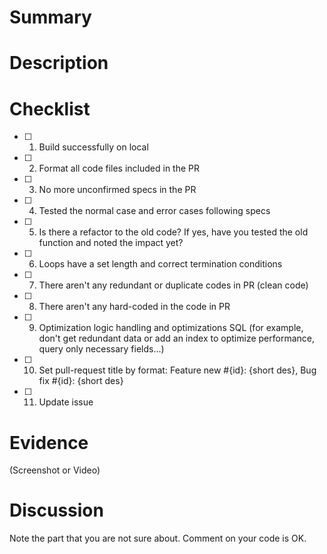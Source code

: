 <!--
  Put an easy title to understand.
  Don't forget to set reviewers and assignees.
-->

# Summary
<!-- What was done? -->

# Description
<!-- Write detailed explanations, URL of explanatory materials, Issue ticket, etc -->

# Checklist
<!-- Write review checklist for dev and reviewer -->
- [ ] 1. Build successfully on local
- [ ] 2. Format all code files included in the PR
- [ ] 3. No more unconfirmed specs in the PR
- [ ] 4. Tested the normal case and error cases following specs
- [ ] 5. Is there a refactor to the old code? If yes, have you tested the old function and noted the impact yet?
- [ ] 6. Loops have a set length and correct termination conditions
- [ ] 7. There aren't any redundant or duplicate codes in PR (clean code)
- [ ] 8. There aren't any hard-coded in the code in PR
- [ ] 9. Optimization logic handling and optimizations SQL (for example, don't get redundant data or add an index to optimize performance, query only necessary fields...)
- [ ] 10. Set pull-request title by format: Feature new #{id}: {short des}, Bug fix #{id}: {short des}
- [ ] 11. Update issue

# Evidence
(Screenshot or Video)

# Discussion
Note the part that you are not sure about. Comment on your code is OK.
